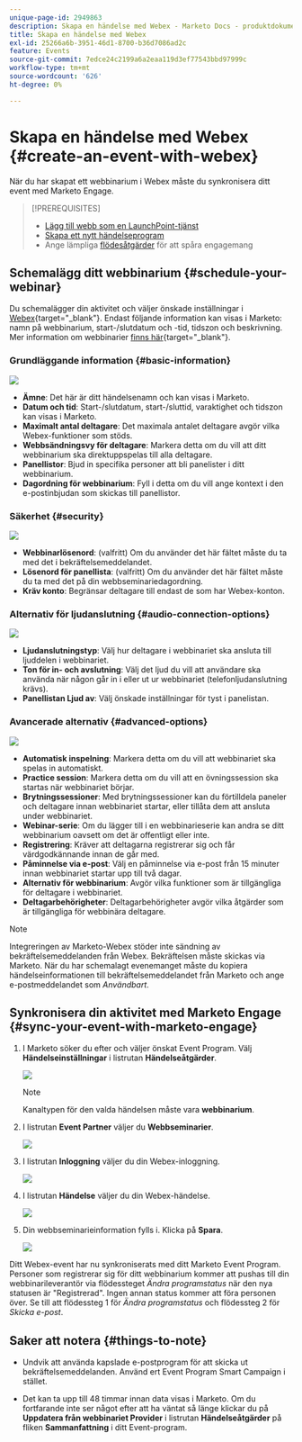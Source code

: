 ```yaml
---
unique-page-id: 2949863
description: Skapa en händelse med Webex - Marketo Docs - produktdokumentation
title: Skapa en händelse med Webex
exl-id: 25266a6b-3951-46d1-8700-b36d7086ad2c
feature: Events
source-git-commit: 7edce24c2199a6a2eaa119d3ef77543bbd97999c
workflow-type: tm+mt
source-wordcount: '626'
ht-degree: 0%

---
```


# Skapa en händelse med Webex {#create-an-event-with-webex}

När du har skapat ett webbinarium i Webex måste du synkronisera ditt event med Marketo Engage.

>[!PREREQUISITES]
>
>* [Lägg till webb som en LaunchPoint-tjänst](/help/marketo/product-docs/administration/additional-integrations/add-webex-as-a-launchpoint-service.md)
>* [Skapa ett nytt händelseprogram](/help/marketo/product-docs/demand-generation/events/understanding-events/create-a-new-event-program.md)
>* Ange lämpliga [flödesåtgärder](/help/marketo/product-docs/core-marketo-concepts/smart-campaigns/flow-actions/add-a-flow-step-to-a-smart-campaign.md) för att spåra engagemang

## Schemalägg ditt webbinarium {#schedule-your-webinar}

Du schemalägger din aktivitet och väljer önskade inställningar i [Webex](https://www.webex.com/){target="_blank"}. Endast följande information kan visas i Marketo: namn på webbinarium, start-/slutdatum och -tid, tidszon och beskrivning. Mer information om webbinarier [finns här](https://help.webex.com/en-us/landing/ld-7srxjs-WebexWebinars/Webex-Webinars){target="_blank"}.

### Grundläggande information {#basic-information}

![](assets/create-an-event-with-webex-1.png)

* **Ämne**: Det här är ditt händelsenamn och kan visas i Marketo.
* **Datum och tid**: Start-/slutdatum, start-/sluttid, varaktighet och tidszon kan visas i Marketo.
* **Maximalt antal deltagare**: Det maximala antalet deltagare avgör vilka Webex-funktioner som stöds.
* **Webbsändningsvy för deltagare**: Markera detta om du vill att ditt webbinarium ska direktuppspelas till alla deltagare.
* **Panellistor**: Bjud in specifika personer att bli panelister i ditt webbinarium.
* **Dagordning för webbinarium**: Fyll i detta om du vill ange kontext i den e-postinbjudan som skickas till panellistor.

### Säkerhet {#security}

![](assets/create-an-event-with-webex-2.png)

* **Webbinarlösenord**: (valfritt) Om du använder det här fältet måste du ta med det i bekräftelsemeddelandet.
* **Lösenord för panellista**: (valfritt) Om du använder det här fältet måste du ta med det på din webbseminariedagordning.
* **Kräv konto**: Begränsar deltagare till endast de som har Webex-konton.

### Alternativ för ljudanslutning {#audio-connection-options}

![](assets/create-an-event-with-webex-3.png)

* **Ljudanslutningstyp**: Välj hur deltagare i webbinariet ska ansluta till ljuddelen i webbinariet.
* **Ton för in- och avslutning**: Välj det ljud du vill att användare ska använda när någon går in i eller ut ur webbinariet (telefonljudanslutning krävs).
* **Panellistan Ljud av**: Välj önskade inställningar för tyst i panelistan.

### Avancerade alternativ {#advanced-options}

![](assets/create-an-event-with-webex-4.png)

* **Automatisk inspelning**: Markera detta om du vill att webbinariet ska spelas in automatiskt.
* **Practice session**: Markera detta om du vill att en övningssession ska startas när webbinariet börjar.
* **Brytningssessioner**: Med brytningssessioner kan du förtilldela paneler och deltagare innan webbinariet startar, eller tillåta dem att ansluta under webbinariet.
* **Webinar-serie**: Om du lägger till i en webbinarieserie kan andra se ditt webbinarium oavsett om det är offentligt eller inte.
* **Registrering**: Kräver att deltagarna registrerar sig och får värdgodkännande innan de går med.
* **Påminnelse via e-post**: Välj en påminnelse via e-post från 15 minuter innan webbinariet startar upp till två dagar.
* **Alternativ för webbinarium**: Avgör vilka funktioner som är tillgängliga för deltagare i webbinariet.
* **Deltagarbehörigheter**: Deltagarbehörigheter avgör vilka åtgärder som är tillgängliga för webbinära deltagare.

>[!NOTE]
>
>Integreringen av Marketo-Webex stöder inte sändning av bekräftelsemeddelanden från Webex. Bekräftelsen måste skickas via Marketo. När du har schemalagt evenemanget måste du kopiera händelseinformationen till bekräftelsemeddelandet från Marketo och ange e-postmeddelandet som _Användbart_.

## Synkronisera din aktivitet med Marketo Engage {#sync-your-event-with-marketo-engage}

1. I Marketo söker du efter och väljer önskat Event Program. Välj **Händelseinställningar** i listrutan **Händelseåtgärder**.

   ![](assets/create-an-event-with-webex-5.png)

   >[!NOTE]
   >
   >Kanaltypen för den valda händelsen måste vara **webbinarium**.

1. I listrutan **Event Partner** väljer du **Webbseminarier**.

   ![](assets/create-an-event-with-webex-6.png)

1. I listrutan **Inloggning** väljer du din Webex-inloggning.

   ![](assets/create-an-event-with-webex-7.png)

1. I listrutan **Händelse** väljer du din Webex-händelse.

   ![](assets/create-an-event-with-webex-8.png)

1. Din webbseminarieinformation fylls i. Klicka på **Spara**.

   ![](assets/create-an-event-with-webex-9.png)

Ditt Webex-event har nu synkroniserats med ditt Marketo Event Program. Personer som registrerar sig för ditt webbinarium kommer att pushas till din webbinarileverantör via flödessteget _Ändra programstatus_ när den nya statusen är &quot;Registrerad&quot;. Ingen annan status kommer att föra personen över. Se till att flödessteg 1 för _Ändra programstatus_ och flödessteg 2 för _Skicka e-post_.

## Saker att notera {#things-to-note}

* Undvik att använda kapslade e-postprogram för att skicka ut bekräftelsemeddelanden. Använd ert Event Program Smart Campaign i stället.

* Det kan ta upp till 48 timmar innan data visas i Marketo. Om du fortfarande inte ser något efter att ha väntat så länge klickar du på **Uppdatera från webbinariet Provider** i listrutan **Händelseåtgärder** på fliken **Sammanfattning** i ditt Event-program.
